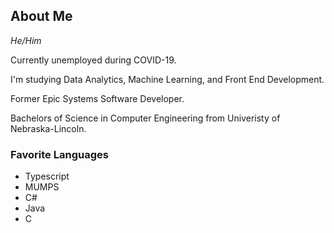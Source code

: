 <!--
**12wollmana/12wollmana** is a ✨ _special_ ✨ repository because its `README.md` (this file) appears on your GitHub profile.

Here are some ideas to get you started:

- 🔭 I’m currently working on ...
- 🌱 I’m currently learning ...
- 👯 I’m looking to collaborate on ...
- 🤔 I’m looking for help with ...
- 💬 Ask me about ...
- 📫 How to reach me: ...
- 😄 Pronouns: ...
- ⚡ Fun fact: ...
-->

## About Me
<em>He/Him</em>

Currently unemployed during COVID-19.

I'm studying Data Analytics, Machine Learning, and Front End Development.

Former Epic Systems Software Developer.

Bachelors of Science in Computer Engineering from Univeristy of Nebraska-Lincoln.

### Favorite Languages
- Typescript
- MUMPS
- C#
- Java
- C
